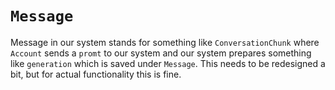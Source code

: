 # `Message`

Message in our system stands for something like `ConversationChunk` where `Account` sends a `promt` to our system and our system prepares something like `generation` which is saved under `Message`. This needs to be redesigned a bit, but for actual functionality this is fine.
